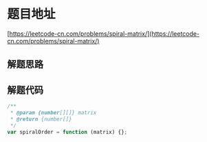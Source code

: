 # 题目地址

[https://leetcode-cn.com/problems/spiral-matrix/](https://leetcode-cn.com/problems/spiral-matrix/)

## 解题思路

## 解题代码

```js
/**
 * @param {number[][]} matrix
 * @return {number[]}
 */
var spiralOrder = function (matrix) {};
```
